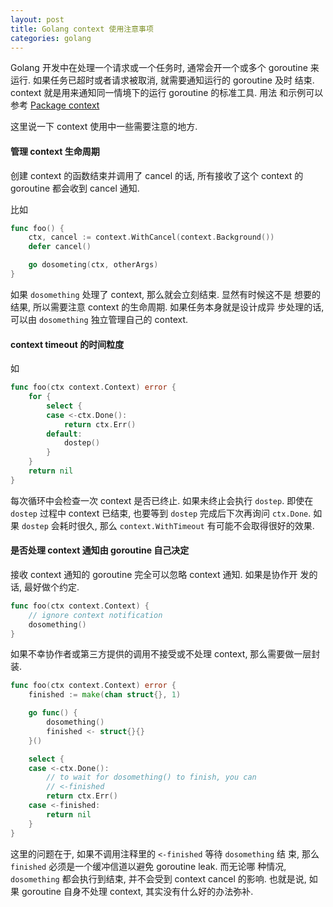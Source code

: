 ```yaml
---
layout: post
title: Golang context 使用注意事项
categories: golang
---
```


Golang 开发中在处理一个请求或一个任务时, 通常会开一个或多个 goroutine
来运行. 如果任务已超时或者请求被取消, 就需要通知运行的 goroutine 及时
结束. context 就是用来通知同一情境下的运行 goroutine 的标准工具. 用法
和示例可以参考 [Package context](https://golang.org/pkg/context/)


这里说一下 context 使用中一些需要注意的地方.

#### 管理 context 生命周期

创建 context 的函数结束并调用了 cancel 的话, 所有接收了这个 context
的 goroutine 都会收到 cancel 通知.

比如

```go
func foo() {
	ctx, cancel := context.WithCancel(context.Background())
	defer cancel()

	go dosometing(ctx, otherArgs)
}
```

如果 `dosomething` 处理了 context, 那么就会立刻结束. 显然有时候这不是
想要的结果, 所以需要注意 context 的生命周期. 如果任务本身就是设计成异
步处理的话, 可以由 `dosomething` 独立管理自己的 context.


#### context timeout 的时间粒度

如

```go
func foo(ctx context.Context) error {
	for {
		select {
		case <-ctx.Done():
			return ctx.Err()
		default:
			dostep()
		}
	}
	return nil
}
```

每次循环中会检查一次 context 是否已终止. 如果未终止会执行 `dostep`. 即使在 `dostep` 过程中
context 已结束, 也要等到 `dostep` 完成后下次再询问 `ctx.Done`.
如果 `dostep` 会耗时很久, 那么 `context.WithTimeout` 有可能不会取得很好的效果.


#### 是否处理 context 通知由 goroutine 自己决定

接收 context 通知的 goroutine 完全可以忽略 context 通知. 如果是协作开
发的话, 最好做个约定.

```go
func foo(ctx context.Context) {
	// ignore context notification
	dosomething()
}
```

如果不幸协作者或第三方提供的调用不接受或不处理 context, 那么需要做一层封装.

```go
func foo(ctx context.Context) error {
	finished := make(chan struct{}, 1)

	go func() {
		dosomething()
		finished <- struct{}{}
	}()

	select {
	case <-ctx.Done():
		// to wait for dosomething() to finish, you can
		// <-finished
		return ctx.Err()
	case <-finished:
		return nil
	}
}
```

这里的问题在于, 如果不调用注释里的 `<-finished` 等待 `dosomething` 结
束, 那么 `finished` 必须是一个缓冲信道以避免 goroutine leak. 而无论哪
种情况, `dosomething` 都会执行到结束, 并不会受到 context cancel 的影响.
也就是说, 如果 goroutine 自身不处理 context, 其实没有什么好的办法弥补.
